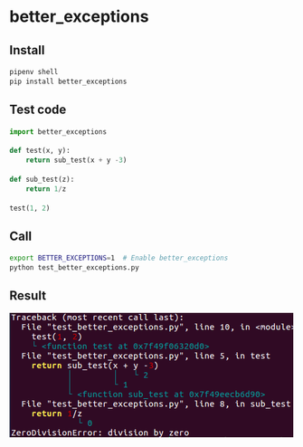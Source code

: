 # better_exceptions

## Install

~~~ bash
pipenv shell
pip install better_exceptions
~~~

## Test code

~~~ python
import better_exceptions

def test(x, y):
    return sub_test(x + y -3)

def sub_test(z):
    return 1/z

test(1, 2)
~~~

## Call

~~~ bash
export BETTER_EXCEPTIONS=1  # Enable better_exceptions
python test_better_exceptions.py
~~~

## Result

![](test_better_exceptions.png)
